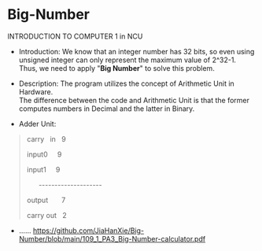 # Big-Number
INTRODUCTION TO COMPUTER 1 in NCU
- Introduction: We know that an integer number has 32 bits, so even using unsigned integer can only represent the maximum value of 2^32-1. Thus, we need to apply "**Big Number**" to solve this problem.

- Description: The program utilizes the concept of Arithmetic Unit in Hardware.    
 The difference between the code and Arithmetic Unit is that the former computes numbers in Decimal and the latter in Binary.

- Adder Unit:
> <p>carry &nbsp in &nbsp	 9  <p/> 
> <p>input0  &nbsp &nbsp	9  <p/>
> <p>input1  &nbsp &nbsp	  9  <p/>
> <p>&nbsp &nbsp &nbsp   -------------------- <p/>
> <p>output &nbsp &nbsp &nbsp    7  <p/>
> <p>carry out &nbsp             2  <p/>

- ......
https://github.com/JiaHanXie/Big-Number/blob/main/109_1_PA3_Big-Number-calculator.pdf
